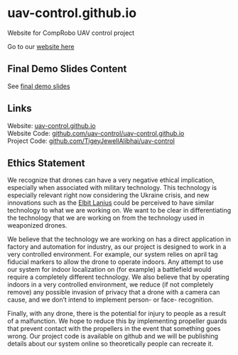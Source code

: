 # uav-control.github.io
Website for CompRobo UAV control project

Go to our [website here](https://uav-control.github.io)

## Final Demo Slides Content

See [final demo slides](./final_demo_slides.pdf)

## Links

Website: [uav-control.github.io](https://uav-control.github.io/)  
Website Code: [github.com/uav-control/uav-control.github.io](https://github.com/uav-control/uav-control.github.io/)  
Project Code: [github.com/TigeyJewellAlibhai/uav-control](https://github.com/TigeyJewellAlibhai/uav-control/)  

## Ethics Statement

We recognize that drones can have a very negative ethical implication, especially when associated with military technology. This technology is especially relevant right now considering the Ukraine crisis, and new innovations such as the [Elbit Lanius](https://www.washingtonpost.com/technology/2022/11/18/killer-racing-drone-weapons/) could be perceived to have similar technology to what we are working on. We want to be clear in differentiating the technology that we are working on from the technology used in weaponized drones.

We believe that the technology we are working on has a direct application in factory and automation for industry, as our project is designed to work in a very controlled environment. For example, our system relies on april tag fiducial markers to allow the drone to operate indoors. Any attempt to use our system for indoor localization on (for example) a battlefield would require a completely different technology. We also believe that by operating indoors in a very controlled environment, we reduce (if not completely remove) any possible invasion of privacy that a drone with a camera can cause, and we don’t intend to implement person- or face- recognition. 

Finally, with any drone, there is the potential for injury to people as a result of a malfunction. We hope to reduce this by implementing propeller guards that prevent contact with the propellers in the event that something goes wrong. Our project code is available on github and we will be publishing details about our system online so theoretically people can recreate it.
